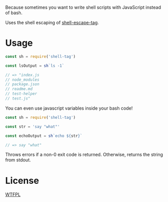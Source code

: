 Because sometimes you want to write shell scripts with JavaScript instead of bash.

Uses the shell escaping of [shell-escape-tag](https://github.com/chocolateboy/shell-escape-tag).

# Usage

```js
const sh = require('shell-tag')

const lsOutput = sh`ls -1`

// => "index.js
// node_modules
// package.json
// readme.md
// test-helper
// test.js"
```

You can even use javascript variables inside your bash code!

```js
const sh = require('shell-tag')

const str = 'say "what"'

const echoOutput = sh`echo ${str}`

// => say "what"
```

Throws errors if a non-0 exit code is returned.  Otherwise, returns the string from stdout.

# License

[WTFPL](http://wtfpl2.com/)
